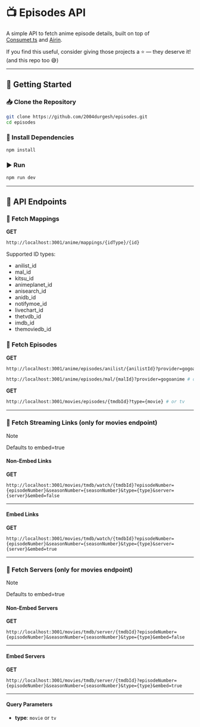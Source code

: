 # 📺 Episodes API

A simple API to fetch anime episode details, built on top of  
[Consumet.ts](https://github.com/consumet/consumet.ts) and [Airin](https://github.com/aniplaynow/airin).

If you find this useful, consider giving those projects a ⭐ — they deserve it! (and this repo too 😅)

---

## 🚀 Getting Started

### 📥 Clone the Repository

```sh
git clone https://github.com/2004durgesh/episodes.git
cd episodes
```

### 🔧 Install Dependencies

```sh
npm install
```

### ▶️ Run

```sh
npm run dev
```

---

## 📡 API Endpoints

### 🎯 Fetch Mappings

**GET**

```sh
http://localhost:3001/anime/mappings/{idType}/{id}
```

Supported ID types:
- anilist_id
- mal_id
- kitsu_id
- animeplanet_id
- anisearch_id
- anidb_id
- notifymoe_id
- livechart_id
- thetvdb_id
- imdb_id
- themoviedb_id

### 🎯 Fetch Episodes

**GET**

```sh
http://localhost:3001/anime/episodes/anilist/{anilistId}?provider=gogoanime # or zoro | animekai | animepahe
```

```sh
http://localhost:3001/anime/episodes/mal/{malId}?provider=gogoanime # or zoro | animekai | animepahe
```

**GET**

```sh
http://localhost:3001/movies/episodes/{tmdbId}?type={movie} # or tv
```

---

### 🎯 Fetch Streaming Links (only for movies endpoint)
> [!NOTE]  
> Defaults to embed=true 

#### Non-Embed Links
**GET**

```
http://localhost:3001/movies/tmdb/watch/{tmdbId}?episodeNumber={episodeNumber}&seasonNumber={seasonNumber}&type={type}&server={server}&embed=false
```
---

#### Embed Links
**GET**

```
http://localhost:3001/movies/tmdb/watch/{tmdbId}?episodeNumber={episodeNumber}&seasonNumber={seasonNumber}&type={type}&server={server}&embed=true
```
---

### 🎯 Fetch Servers (only for movies endpoint)
> [!NOTE]  
> Defaults to embed=true 

#### Non-Embed Servers
**GET**

```
http://localhost:3001/movies/tmdb/server/{tmdbId}?episodeNumber={episodeNumber}&seasonNumber={seasonNumber}&type={type}&embed=false
```
---

#### Embed Servers
**GET**

```
http://localhost:3001/movies/tmdb/server/{tmdbId}?episodeNumber={episodeNumber}&seasonNumber={seasonNumber}&type={type}&embed=true
```
---


#### Query Parameters

- **type**: `movie` or `tv`